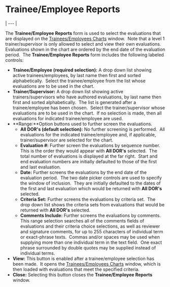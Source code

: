 # Trainee/Employee Reports 
| --- |

The **Trainee/Employee Reports** form is used to select the evaluations 
that are displayed on the [Trainees/Employees 
Charts](<7mi8.md>) window.&nbsp; Note that a level 1 trainer/supervisor is only allowed 
to select and view their own evaluations.&nbsp; Evaluations shown in the chart are 
ordered by the end date of the evaluation period.&nbsp; The **Trainee/Employee Reports** form includes the following labeled controls:

- **Trainee/Employee (required selection):** A drop down list showing 
active trainees/employees, by last name then first and sorted 
alphabetically.&nbsp; Select the trainee/employee from the list whose evaluations 
are to be used in the chart.
- **Trainer/Supervisor:** A drop down list showing active 
trainers/supervisors who have authored evaluations, by last name then first 
and sorted alphabetically.&nbsp; The list is generated after a 
trainee/employee has been chosen.&nbsp; Select the trainer/supervisor whose evaluations 
are to be used in the chart.&nbsp; If no selection is made, then all evaluations for 
  indicated trainee/employee are used.
- **Range:**Option buttons used to further screen the evaluations.
    - **All DOR's (default selection):** No further screening is performed.&nbsp; 
All evaluations for the indicated trainee/employee and, if applicable, 
trainer/supervisor are selected for the chart.
    - **Evaluation #:** Further screen the evaluations by sequence number.&nbsp; 
This is the order they would appear with **All DOR's** selected.&nbsp; 
The total number of evaluations is displayed at the far right.&nbsp; Start 
and end evaluation numbers are initially defaulted to those of the first and 
last evaluation.
    - **Date:** Further screens the evaluations by the end date of the 
evaluation period.&nbsp; The two date picker controls are used to specify 
the window of inclusion.&nbsp; They are initially defaulted to the dates of 
the first and last evaluation which would be returned with **All DOR's** 
selected.
    - **Criteria Set:** Further screens the evaluations by criteria set.&nbsp; 
The drop down list shows the criteria sets from evaluations that would be 
returned with **All DOR's** selected.
    - **Comments Include:** Further screens the evaluations by comments.&nbsp; This 
range selection searches all of the comments fields of evaluations and their criteria 
choice selections, as well as reviewer and signature comments, for up to 255 characters 
of individual term or exact-phrase texts.&nbsp; Commas and/or spaces may be used when 
supplying more than one individual term in the text field.&nbsp; One exact phrase 
surrounded by double quotes may be supplied instead of individual terms.
- **View:** This button is enabled after a trainee/employee selection 
has been made.&nbsp; It opens the [Trainees/Employees 
Charts](<7mi8.md>) window, which is then loaded with evaluations that meet the 
specified criteria.
- **Close:** Selecting this button closes the **Trainee/Employee Reports** window.